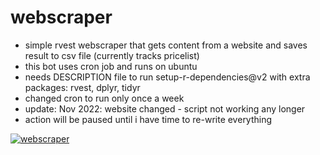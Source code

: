 # webscraper
* simple rvest webscraper that gets content from a website and saves result to csv file
(currently tracks pricelist)
* this bot uses cron job and runs on ubuntu
* needs DESCRIPTION file to run setup-r-dependencies@v2 with extra packages: rvest, dplyr, tidyr
* changed cron to run only once a week
* update: Nov 2022: website changed - script not working any longer
* action will be paused until i have time to re-write everything

[![webscraper](https://github.com/jlomako/webscraper/actions/workflows/webscraper.yml/badge.svg)](https://github.com/jlomako/webscraper/actions/workflows/webscraper.yml)
